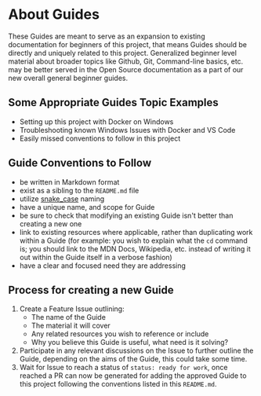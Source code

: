 # About Guides
These Guides are meant to serve as an expansion to existing documentation for 
beginners of this project, that means Guides should be directly and uniquely 
related to this project. Generalized beginner level material about broader 
topics like Github, Git, Command-line basics, etc. may be better served in the 
Open Source documentation as a part of our new overall general beginner guides.

## Some Appropriate Guides Topic Examples
- Setting up this project with Docker on Windows
- Troubleshooting known Windows Issues with Docker and VS Code
- Easily missed conventions to follow in this project

## Guide Conventions to Follow
- be written in Markdown format
- exist as a sibling to the `README.md` file
- utilize [snake_case](https://en.wikipedia.org/wiki/Snake_case) naming
- have a unique name, and scope for Guide
- be sure to check that modifying an existing Guide isn't better than creating a
 new one
- link to existing resources where applicable, rather than duplicating work within
 a Guide (for example: you wish to explain what the `cd` command is; you should
 link to the MDN Docs, Wikipedia, etc. instead of writing it out within the Guide
 itself in a verbose fashion)
- have a clear and focused need they are addressing

## Process for creating a new Guide
1. Create a Feature Issue outlining:
   - The name of the Guide
   - The material it will cover
   - Any related resources you wish to reference or include
   - Why you believe this Guide is useful, what need is it solving?
2. Participate in any relevant discussions on the Issue to further outline the Guide,
 depending on the aims of the Guide, this could take some time.
3. Wait for Issue to reach a status of `status: ready for work`, once reached a PR 
can now be generated for adding the approved Guide to this project following the 
conventions listed in this `README.md`.
